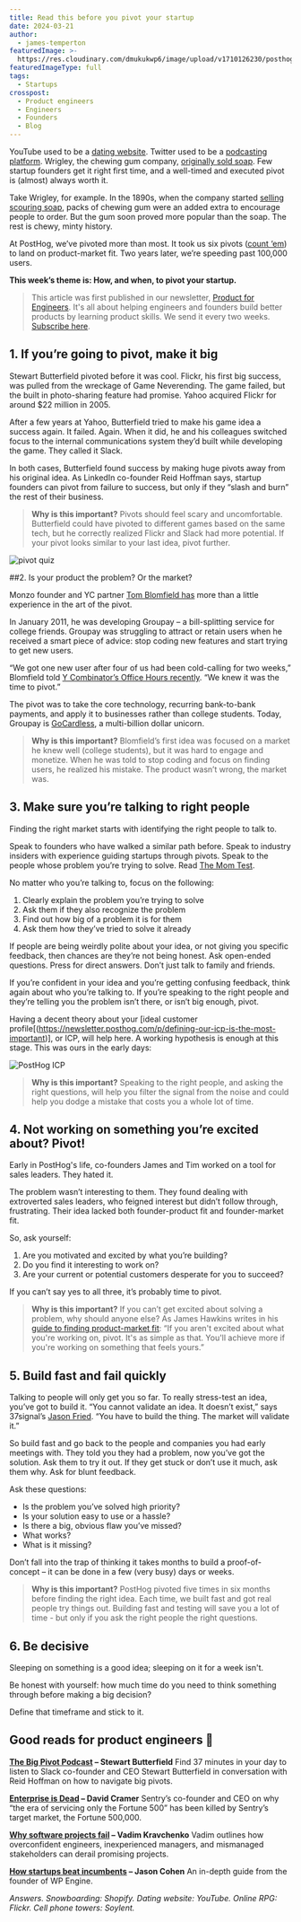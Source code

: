 ```yaml
---
title: Read this before you pivot your startup
date: 2024-03-21
author:
  - james-temperton
featuredImage: >-
  https://res.cloudinary.com/dmukukwp6/image/upload/v1710126230/posthog.com/contents/images/blog/story-about-pivots.png
featuredImageType: full
tags:
  - Startups
crosspost:
  - Product engineers
  - Engineers
  - Founders
  - Blog
---
```

YouTube used to be a [dating website](https://www.theguardian.com/technology/2016/mar/16/youtube-past-video-dating-website). Twitter used to be a [podcasting platform](https://www.businessinsider.com/how-twitter-was-founded-2011-4). Wrigley, the chewing gum company, [originally sold soap](https://en.wikipedia.org/wiki/Wrigley_Company). Few startup founders get it right first time, and a well-timed and executed pivot is (almost) always worth it.

Take Wrigley, for example. In the 1890s, when the company started [selling scouring soap](https://www.lib.uchicago.edu/collex/exhibits/sweet-home-chicago/history-chocolate-and-candy-making-chicago/wrigley-spearmen-work-and-play/), packs of chewing gum were an added extra to encourage people to order. But the gum soon proved more popular than the soap. The rest is chewy, minty history.

At PostHog, we’ve pivoted more than most. It took us six pivots ([count ‘em](https://posthog.com/founders/story-about-pivots)) to land on product-market fit. Two years later, we’re speeding past 100,000 users.

**This week’s theme is: How, and when, to pivot your startup.**

> This article was first published in our newsletter, [Product for Engineers](https://newsletter.posthog.com/). It's all about helping engineers and founders build better products by learning product skills. We send it every two weeks. [Subscribe here](https://newsletter.posthog.com/subscribe).

## 1. If you’re going to pivot, make it big

Stewart Butterfield pivoted before it was cool. Flickr, his first big success, was pulled from the wreckage of Game Neverending. The game failed, but the built in photo-sharing feature had promise. Yahoo acquired Flickr for around $22 million in 2005. 

After a few years at Yahoo, Butterfield tried to make his game idea a success again. It failed. Again. When it did, he and his colleagues switched focus to the internal communications system they’d built while developing the game. They called it Slack.

In both cases, Butterfield found success by making huge pivots away from his original idea. As LinkedIn co-founder Reid Hoffman says, startup founders can pivot from failure to success, but only if they “slash and burn” the rest of their business.

> **Why is this important?** Pivots should feel scary and uncomfortable. Butterfield could have pivoted to different games based on the same tech, but he correctly realized Flickr and Slack had more potential. If your pivot looks similar to your last idea, pivot further.

![pivot quiz](https://res.cloudinary.com/dmukukwp6/image/upload/v1711038004/posthog.com/contents/images/newsletter/pivot/pivot_quiz.png)

##2. Is your product the problem? Or the market?

Monzo founder and YC partner [Tom Blomfield has](https://twitter.com/t_blom) more than a little experience in the art of the pivot. 

In January 2011, he was developing Groupay – a bill-splitting service for college friends. Groupay was struggling to attract or retain users when he received a smart piece of advice: stop coding new features and start trying to get new users.

“We got one new user after four of us had been cold-calling for two weeks,” Blomfield told [Y Combinator’s Office Hours recently](https://www.youtube.com/watch?v=DmehFuCMtvc&t=295s). “We knew it was the time to pivot.” 

The pivot was to take the core technology, recurring bank-to-bank payments, and apply it to businesses rather than college students. Today, Groupay is [GoCardless](https://www.crunchbase.com/organization/gocardless), a multi-billion dollar unicorn.

> **Why is this important?** Blomfield’s first idea was focused on a market he knew well (college students), but it was hard to engage and monetize. When he was told to stop coding and focus on finding users, he realized his mistake. The product wasn’t wrong, the market was.

## 3. Make sure you’re talking to right people

Finding the right market starts with identifying the right people to talk to.

Speak to founders who have walked a similar path before. Speak to industry insiders with experience guiding startups through pivots. Speak to the people whose problem you’re trying to solve. Read [The Mom Test](https://www.momtestbook.com/).

No matter who you’re talking to, focus on the following:

1. Clearly explain the problem you’re trying to solve 
2. Ask them if they also recognize the problem
3. Find out how big of a problem it is for them
4. Ask them how they’ve tried to solve it already

If people are being weirdly polite about your idea, or not giving you specific feedback, then chances are they’re not being honest. Ask open-ended questions. Press for direct answers. Don’t just talk to family and friends. 

If you’re confident in your idea and you’re getting confusing feedback, think again about who you’re talking to. If you’re speaking to the right people and they’re telling you the problem isn’t there, or isn’t big enough, pivot. 

Having a decent theory about your [ideal customer profile[(https://newsletter.posthog.com/p/defining-our-icp-is-the-most-important)], or ICP, will help here. A working hypothesis is enough at this stage. This was ours in the early days:

![PostHog ICP](https://res.cloudinary.com/dmukukwp6/image/upload/v1710126661/posthog.com/contents/images/newsletter/icp/icp.png)

> **Why is this important?** Speaking to the right people, and asking the right questions, will help you filter the signal from the noise and could help you dodge a mistake that costs you a whole lot of time.

## 4. Not working on something you’re excited about? Pivot!

Early in PostHog's life, co-founders James and Tim worked on a tool for sales leaders. They hated it. 

The problem wasn’t interesting to them. They found dealing with extroverted sales leaders, who feigned interest but didn’t follow through, frustrating. Their idea lacked both founder-product fit and founder-market fit. 

So, ask yourself:

1. Are you motivated and excited by what you’re building?
2. Do you find it interesting to work on?
3. Are your current or potential customers desperate for you to succeed?

If you can’t say yes to all three, it’s probably time to pivot.

> **Why is this important?** If you can’t get excited about solving a problem, why should anyone else? As James Hawkins writes in his [guide to finding product-market fit](https://posthog.com/founders/product-market-fit-game): “If you aren't excited about what you're working on, pivot. It's as simple as that. You'll achieve more if you're working on something that feels yours.”

## 5. Build fast and fail quickly

Talking to people will only get you so far. To really stress-test an idea, you’ve got to build it. “You cannot validate an idea. It doesn’t exist,” says 37signal’s [Jason Fried](https://twitter.com/jasonfried/status/1337095209620946944). “You have to build the thing. The market will validate it.”

So build fast and go back to the people and companies you had early meetings with. They told you they had a problem, now you’ve got the solution. Ask them to try it out. If they get stuck or don’t use it much, ask them why. Ask for blunt feedback.

Ask these questions:

- Is the problem you’ve solved high priority? 
- Is your solution easy to use or a hassle? 
- Is there a big, obvious flaw you’ve missed? 
- What works? 
- What is it missing?

Don’t fall into the trap of thinking it takes months to build a proof-of-concept – it can be done in a few (very busy) days or weeks. 

> **Why is this important?** PostHog pivoted five times in six months before finding the right idea. Each time, we built fast and got real people try things out. Building fast and testing will save you a lot of time - but only if you ask the right people the right questions.

## 6. Be decisive

Sleeping on something is a good idea; sleeping on it for a week isn't.

Be honest with yourself: how much time do you need to think something through before making a big decision?

Define that timeframe and stick to it.

## Good reads for product engineers 📖

**[The Big Pivot Podcast](https://mastersofscale.com/stewart-butterfield-the-big-pivot/) – Stewart Butterfield**
Find 37 minutes in your day to listen to Slack co-founder and CEO Stewart Butterfield in conversation with Reid Hoffman on how to navigate big pivots.

**[Enterprise is Dead](https://cra.mr/enterprise-is-dead/) – David Cramer**
Sentry’s co-founder and CEO on why “the era of servicing only the Fortune 500” has been killed by Sentry’s target market, the Fortune 500,000.

**[Why software projects fail](https://members.vadimkravcenko.com/why-software-projects-fail) – Vadim Kravchenko**
Vadim outlines how overconfident engineers, inexperienced managers, and mismanaged stakeholders can derail promising projects.

**[How startups beat incumbents](https://longform.asmartbear.com/startup-beats-incumbent) – Jason Cohen**
An in-depth guide from the founder of WP Engine.

*Answers. Snowboarding: Shopify. Dating website: YouTube. Online RPG: Flickr. Cell phone towers: Soylent.*